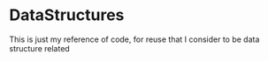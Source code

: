 # DataStructures
This is just my reference of code, for reuse that I consider to be data structure related
